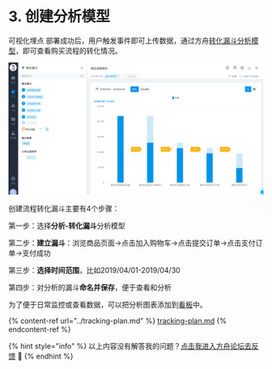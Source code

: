 # 3. 创建分析模型

可视化埋点 部署成功后，用户触发事件即可上传数据，通过方舟[转化漏斗分析模型](../../features/analytics/funnel.md)，即可查看购买流程的转化情况。

![ ](../../.gitbook/assets/WX20190531-152202.png)

创建流程转化漏斗主要有4个步骤：

第一步：选择**分析-转化漏斗**分析模型

第二步：**建立漏斗**：浏览商品页面→点击加入购物车→点击提交订单→点击支付订单→支付成功

第三步：**选择时间范围**，比如2019/04/01-2019/04/30

第四步：对分析的漏斗**命名并保存**，便于查看和分析

为了便于日常监控或查看数据，可以把分析图表添加到[看板](../../features/dashboard.md)中。

{% content-ref url="../tracking-plan.md" %}
[tracking-plan.md](../tracking-plan.md)
{% endcontent-ref %}



{% hint style="info" %}
以上内容没有解答我的问题？[点击我进入方舟论坛去反馈](https://www.analysysdata.com/forum/index) 🚀
{% endhint %}
